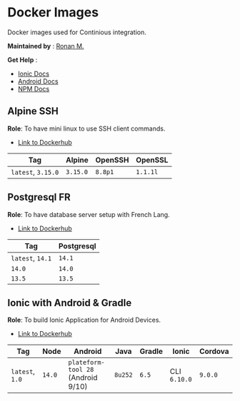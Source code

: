 # Docker Images

Docker images used for Continious integration.

**Maintained by** : [Ronan M.](https://github.com/ronronan)

**Get Help** :
* [Ionic Docs](https://ionicframework.com/docs)
* [Android Docs](https://developer.android.com/guide)
* [NPM Docs](https://docs.npmjs.com/)

## Alpine SSH

**Role**: To have mini linux to use SSH client commands.

* [Link to Dockerhub](https://hub.docker.com/r/ronronan/alpine-ssh-client)

|Tag|Alpine|OpenSSH|OpenSSL|
|--|--|--|--|
| `latest`, `3.15.0` | `3.15.0` | `8.8p1` | `1.1.1l` |

## Postgresql FR

**Role**: To have database server setup with French Lang.

* [Link to Dockerhub](https://hub.docker.com/r/ronronan/postgresql-fr)

|Tag|Postgresql|
|--|--|
| `latest`, `14.1` | `14.1` |
| `14.0` | `14.0` |
| `13.5` | `13.5` |

## Ionic with Android & Gradle

**Role**: To build Ionic Application for Android Devices.

* [Link to Dockerhub](https://hub.docker.com/r/ronronan/ionic-android)

|Tag|Node|Android|Java|Gradle|Ionic|Cordova|
|--|--|--|--|--|--|--|
| `latest`, `1.0`| `14.0` | `plateform-tool 28` (Android 9/10) | `8u252` | `6.5` | CLI `6.10.0` | `9.0.0`|

